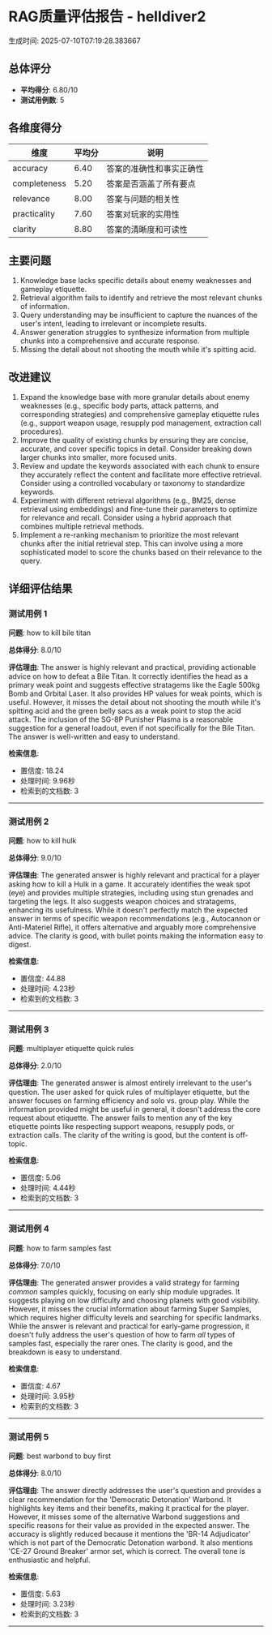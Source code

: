 # RAG质量评估报告 - helldiver2

生成时间: 2025-07-10T07:19:28.383667

## 总体评分

- **平均得分**: 6.80/10
- **测试用例数**: 5

## 各维度得分

| 维度 | 平均分 | 说明 |
|------|--------|------|
| accuracy | 6.40 | 答案的准确性和事实正确性 |
| completeness | 5.20 | 答案是否涵盖了所有要点 |
| relevance | 8.00 | 答案与问题的相关性 |
| practicality | 7.60 | 答案对玩家的实用性 |
| clarity | 8.80 | 答案的清晰度和可读性 |

## 主要问题

1. Knowledge base lacks specific details about enemy weaknesses and gameplay etiquette.
2. Retrieval algorithm fails to identify and retrieve the most relevant chunks of information.
3. Query understanding may be insufficient to capture the nuances of the user's intent, leading to irrelevant or incomplete results.
4. Answer generation struggles to synthesize information from multiple chunks into a comprehensive and accurate response.
5. Missing the detail about not shooting the mouth while it's spitting acid.

## 改进建议

1. Expand the knowledge base with more granular details about enemy weaknesses (e.g., specific body parts, attack patterns, and corresponding strategies) and comprehensive gameplay etiquette rules (e.g., support weapon usage, resupply pod management, extraction call procedures).
2. Improve the quality of existing chunks by ensuring they are concise, accurate, and cover specific topics in detail. Consider breaking down larger chunks into smaller, more focused units.
3. Review and update the keywords associated with each chunk to ensure they accurately reflect the content and facilitate more effective retrieval. Consider using a controlled vocabulary or taxonomy to standardize keywords.
4. Experiment with different retrieval algorithms (e.g., BM25, dense retrieval using embeddings) and fine-tune their parameters to optimize for relevance and recall. Consider using a hybrid approach that combines multiple retrieval methods.
5. Implement a re-ranking mechanism to prioritize the most relevant chunks after the initial retrieval step. This can involve using a more sophisticated model to score the chunks based on their relevance to the query.

## 详细评估结果


### 测试用例 1

**问题**: how to kill bile titan

**总体得分**: 8.0/10

**评估理由**: The answer is highly relevant and practical, providing actionable advice on how to defeat a Bile Titan. It correctly identifies the head as a primary weak point and suggests effective stratagems like the Eagle 500kg Bomb and Orbital Laser. It also provides HP values for weak points, which is useful. However, it misses the detail about not shooting the mouth while it's spitting acid and the green belly sacs as a weak point to stop the acid attack. The inclusion of the SG-8P Punisher Plasma is a reasonable suggestion for a general loadout, even if not specifically for the Bile Titan. The answer is well-written and easy to understand.

**检索信息**:
- 置信度: 18.24
- 处理时间: 9.96秒
- 检索到的文档数: 3

---

### 测试用例 2

**问题**: how to kill hulk

**总体得分**: 9.0/10

**评估理由**: The generated answer is highly relevant and practical for a player asking how to kill a Hulk in a game. It accurately identifies the weak spot (eye) and provides multiple strategies, including using stun grenades and targeting the legs. It also suggests weapon choices and stratagems, enhancing its usefulness. While it doesn't perfectly match the expected answer in terms of specific weapon recommendations (e.g., Autocannon or Anti-Materiel Rifle), it offers alternative and arguably more comprehensive advice. The clarity is good, with bullet points making the information easy to digest.

**检索信息**:
- 置信度: 44.88
- 处理时间: 4.23秒
- 检索到的文档数: 3

---

### 测试用例 3

**问题**: multiplayer etiquette quick rules

**总体得分**: 2.0/10

**评估理由**: The generated answer is almost entirely irrelevant to the user's question. The user asked for quick rules of multiplayer etiquette, but the answer focuses on farming efficiency and solo vs. group play. While the information provided might be useful in general, it doesn't address the core request about etiquette. The answer fails to mention any of the key etiquette points like respecting support weapons, resupply pods, or extraction calls. The clarity of the writing is good, but the content is off-topic.

**检索信息**:
- 置信度: 5.06
- 处理时间: 4.44秒
- 检索到的文档数: 3

---

### 测试用例 4

**问题**: how to farm samples fast

**总体得分**: 7.0/10

**评估理由**: The generated answer provides a valid strategy for farming *common* samples quickly, focusing on early ship module upgrades. It suggests playing on low difficulty and choosing planets with good visibility. However, it misses the crucial information about farming Super Samples, which requires higher difficulty levels and searching for specific landmarks. While the answer is relevant and practical for early-game progression, it doesn't fully address the user's question of how to farm *all* types of samples fast, especially the rarer ones. The clarity is good, and the breakdown is easy to understand.

**检索信息**:
- 置信度: 4.67
- 处理时间: 3.95秒
- 检索到的文档数: 3

---

### 测试用例 5

**问题**: best warbond to buy first

**总体得分**: 8.0/10

**评估理由**: The answer directly addresses the user's question and provides a clear recommendation for the 'Democratic Detonation' Warbond. It highlights key items and their benefits, making it practical for the player. However, it misses some of the alternative Warbond suggestions and specific reasons for their value as provided in the expected answer. The accuracy is slightly reduced because it mentions the 'BR-14 Adjudicator' which is not part of the Democratic Detonation warbond. It also mentions 'CE-27 Ground Breaker' armor set, which is correct. The overall tone is enthusiastic and helpful.

**检索信息**:
- 置信度: 5.63
- 处理时间: 3.23秒
- 检索到的文档数: 3

---
